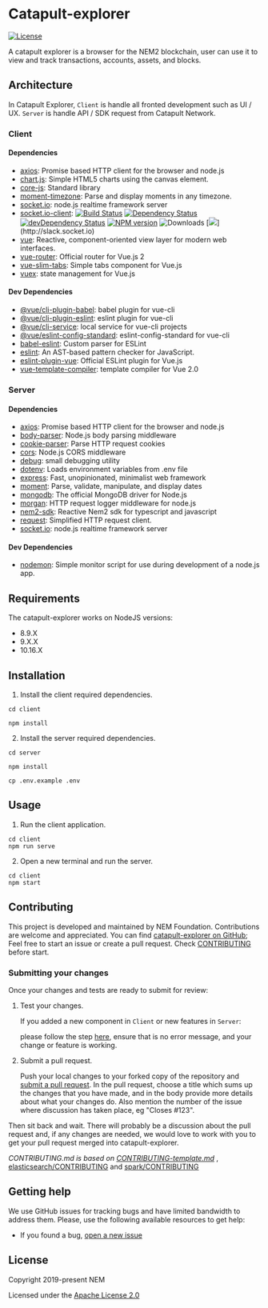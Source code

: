 # Catapult-explorer

[![License](https://img.shields.io/badge/License-Apache%202.0-blue.svg)](https://opensource.org/licenses/Apache-2.0)

A catapult explorer is a browser for the NEM2 blockchain, user can use it to view and track transactions, accounts, assets, and blocks.

## Architecture

In Catapult Explorer, `Client` is handle all fronted development such as UI / UX. `Server` is handle API / SDK request from Catapult Network.

### Client

#### Dependencies

- [axios](https://ghub.io/axios): Promise based HTTP client for the browser and node.js
- [chart.js](https://ghub.io/chart.js): Simple HTML5 charts using the canvas element.
- [core-js](https://ghub.io/core-js): Standard library
- [moment-timezone](https://ghub.io/moment-timezone): Parse and display moments in any timezone.
- [socket.io](https://ghub.io/socket.io): node.js realtime framework server
- [socket.io-client](https://ghub.io/socket.io-client): [![Build Status](https://secure.travis-ci.org/socketio/socket.io-client.svg?branch=master)](http://travis-ci.org/socketio/socket.io-client) [![Dependency Status](https://david-dm.org/socketio/socket.io-client.svg)](https://david-dm.org/socketio/socket.io-client) [![devDependency Status](https://david-dm.org/socketio/socket.io-client/dev-status.svg)](https://david-dm.org/socketio/socket.io-client#info=devDependencies) [![NPM version](https://badge.fury.io/js/socket.io-client.svg)](https://www.npmjs.com/package/socket.io-client) ![Downloads](http://img.shields.io/npm/dm/socket.io-client.svg?style=flat) [![](http://slack.socket.io/badge.svg?)](http://slack.socket.io)
- [vue](https://ghub.io/vue): Reactive, component-oriented view layer for modern web interfaces.
- [vue-router](https://ghub.io/vue-router): Official router for Vue.js 2
- [vue-slim-tabs](https://ghub.io/vue-slim-tabs): Simple tabs component for Vue.js
- [vuex](https://ghub.io/vuex): state management for Vue.js

#### Dev Dependencies

- [@vue/cli-plugin-babel](https://ghub.io/@vue/cli-plugin-babel): babel plugin for vue-cli
- [@vue/cli-plugin-eslint](https://ghub.io/@vue/cli-plugin-eslint): eslint plugin for vue-cli
- [@vue/cli-service](https://ghub.io/@vue/cli-service): local service for vue-cli projects
- [@vue/eslint-config-standard](https://ghub.io/@vue/eslint-config-standard): eslint-config-standard for vue-cli
- [babel-eslint](https://ghub.io/babel-eslint): Custom parser for ESLint
- [eslint](https://ghub.io/eslint): An AST-based pattern checker for JavaScript.
- [eslint-plugin-vue](https://ghub.io/eslint-plugin-vue): Official ESLint plugin for Vue.js
- [vue-template-compiler](https://ghub.io/vue-template-compiler): template compiler for Vue 2.0

### Server

#### Dependencies

- [axios](https://ghub.io/axios): Promise based HTTP client for the browser and node.js
- [body-parser](https://ghub.io/body-parser): Node.js body parsing middleware
- [cookie-parser](https://ghub.io/cookie-parser): Parse HTTP request cookies
- [cors](https://ghub.io/cors): Node.js CORS middleware
- [debug](https://ghub.io/debug): small debugging utility
- [dotenv](https://ghub.io/dotenv): Loads environment variables from .env file
- [express](https://ghub.io/express): Fast, unopinionated, minimalist web framework
- [moment](https://ghub.io/moment): Parse, validate, manipulate, and display dates
- [mongodb](https://ghub.io/mongodb): The official MongoDB driver for Node.js
- [morgan](https://ghub.io/morgan): HTTP request logger middleware for node.js
- [nem2-sdk](https://ghub.io/nem2-sdk): Reactive Nem2 sdk for typescript and javascript
- [request](https://ghub.io/request): Simplified HTTP request client.
- [socket.io](https://ghub.io/socket.io): node.js realtime framework server

#### Dev Dependencies

- [nodemon](https://ghub.io/nodemon): Simple monitor script for use during development of a node.js app.

## Requirements

The catapult-explorer works on NodeJS versions:

- 8.9.X
- 9.X.X
- 10.16.X

## Installation

1. Install the client required dependencies.

```
cd client

npm install
```

2. Install the server required dependencies.

```
cd server

npm install

cp .env.example .env

```

## Usage

1. Run the client application.

```
cd client
npm run serve
```

2. Open a new terminal and run the server.

```
cd client
npm start
```

## Contributing

This project is developed and maintained by NEM Foundation. Contributions are welcome and appreciated. You can find [catapult-explorer on GitHub][self];
Feel free to start an issue or create a pull request. Check [CONTRIBUTING](CONTRIBUTING.md) before start.

### Submitting your changes

Once your changes and tests are ready to submit for review:

1.  Test your changes.

    If you added a new component in `Client` or new features in `Server`:

    please follow the step [here](https://github.com/nemfoundation/catapult-explorer#usage), ensure that is no error message, and your change or feature is working.

2.  Submit a pull request.

    Push your local changes to your forked copy of the repository and [submit a pull request](https://help.github.com/articles/about-pull-requests/). In the pull request, choose a title which sums up the changes that you have made, and in the body provide more details about what your changes do. Also mention the number of the issue where discussion has taken place, eg "Closes #123".

Then sit back and wait. There will probably be a discussion about the pull request and, if any changes are needed, we would love to work with you to get your pull request merged into catapult-explorer.

_CONTRIBUTING.md is based on [CONTRIBUTING-template.md](https://github.com/nayafia/contributing-template/blob/master/CONTRIBUTING-template.md)_ , [elasticsearch/CONTRIBUTING](https://github.com/elastic/elasticsearch/blob/master/CONTRIBUTING.md) and [spark/CONTRIBUTING](https://github.com/apache/spark/blob/master/CONTRIBUTING.md)

[pull-request]: https://help.github.com/articles/about-pull-requests/
[github-issues]: https://github.com/nemfoundation/catapult-explorer/issues

## Getting help

We use GitHub issues for tracking bugs and have limited bandwidth to address them.
Please, use the following available resources to get help:

- If you found a bug, [open a new issue][issues]

## License

Copyright 2019-present NEM

Licensed under the [Apache License 2.0](LICENSE)

[self]: https://github.com/nemfoundation/catapult-explorer
[issues]: https://github.com/nemfoundation/catapult-explorer/issues
